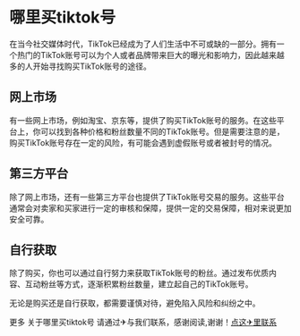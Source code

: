 # 哪里买tiktok号

在当今社交媒体时代，TikTok已经成为了人们生活中不可或缺的一部分。拥有一个热门的TikTok账号可以为个人或者品牌带来巨大的曝光和影响力，因此越来越多的人开始寻找购买TikTok账号的途径。

## 网上市场

有一些网上市场，例如淘宝、京东等，提供了购买TikTok账号的服务。在这些平台上，你可以找到各种价格和粉丝数量不同的TikTok账号。但是需要注意的是，购买TikTok账号存在一定的风险，有可能会遇到虚假账号或者被封号的情况。

## 第三方平台

除了网上市场，还有一些第三方平台也提供了TikTok账号交易的服务。这些平台通常会对卖家和买家进行一定的审核和保障，提供一定的交易保障，相对来说更加安全可靠。

## 自行获取

除了购买，你也可以通过自行努力来获取TikTok账号的粉丝。通过发布优质内容、互动粉丝等方式，逐渐积累粉丝数量，建立起自己的TikTok账号。

无论是购买还是自行获取，都需要谨慎对待，避免陷入风险和纠纷之中。

更多 关于哪里买tiktok号 请通过✈与我们联系，感谢阅读,谢谢！[点这✈里联系](https://lm.k02.cc)